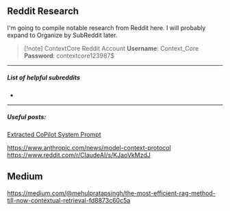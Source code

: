 ## Reddit Research
I'm going to compile notable research from Reddit here. I will probably expand to Organize by SubReddit later.

>[!note] ContextCore Reddit Account
> **Username**: Context_Core
> **Password**: contextcore123987$

---
##### List of helpful subreddits
- 

---
##### Useful posts: 
[Extracted CoPilot System Prompt](https://www.reddit.com/r/github/comments/1hkq9kg/i_extracted_the_github_copilot_system_prompt/)


https://www.anthropic.com/news/model-context-protocol
https://www.reddit.com/r/ClaudeAI/s/KJaoVkMzdJ

## Medium 
https://medium.com/@mehulpratapsingh/the-most-efficient-rag-method-till-now-contextual-retrieval-fd8873c60c5a